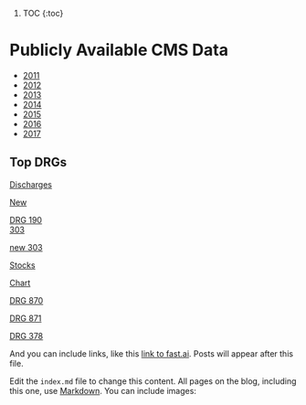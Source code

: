 1. TOC
{:toc}




# Publicly Available CMS Data

* [2011](https://data.cms.gov/Medicare-Inpatient/Inpatient-Prospective-Payment-System-IPPS-Provider/97k6-zzx3)  
* [2012](https://data.cms.gov/Medicare-Inpatient/Inpatient-Prospective-Payment-System-IPPS-Provider/xpsg-6hup)  
* [2013](https://data.cms.gov/Medicare-Inpatient/Inpatient-Prospective-Payment-System-IPPS-Provider/kd35-nmmt)  
* [2014](https://data.cms.gov/Medicare-Inpatient/Inpatient-Prospective-Payment-System-IPPS-Provider/9zmi-76w9)    
* [2015](https://data.cms.gov/Medicare-Inpatient/Inpatient-Prospective-Payment-System-IPPS-Provider/w2du-it53)    
* [2016](https://data.cms.gov/Medicare-Inpatient/Inpatient-Prospective-Payment-System-IPPS-Provider/fm2n-hjj6)  
* [2017](https://data.cms.gov/Medicare-Inpatient/Inpatient-Prospective-Payment-System-IPPS-Provider/tcsp-6e99)  



## Top DRGs


[Discharges](http://mvigoda.github.io/Charts/landing.html)

[New](http://mvigoda.github.io/New_DRG_470_Chart.html)  

[DRG 190](http://mvigoda.github.io/datasets/New_DRG_190_Chart.html)   
[303](http://mvigoda.github.io/datasets/New_DRG_303_Chart.html)  

[new 303](http://mvigoda.github.io/New_DRG_303_Chart.html)  

[Stocks](http://mvigoda.github.io/datasets/stocks.html)  

[Chart](http://mvigoda.github.io/chart.html)

[DRG 870](http://mvigoda.github.io/datasets/DRG_870_Chart.html)  

[DRG 871](http://mvigoda.github.io/datasets/DRG_871_Chart.html)  


[DRG 378](http://mvigoda.github.io/datasets/DRG_378_Chart.html)  






And you can include links, like this [link to fast.ai](https://www.fast.ai). Posts will appear after this file. 



Edit the `index.md` file to change this content. All pages on the blog, including this one, use [Markdown](https://guides.github.com/features/mastering-markdown/). You can include images:

